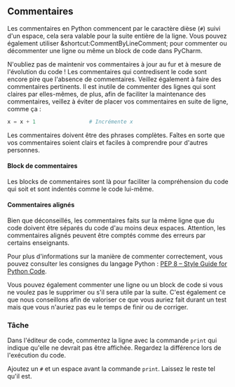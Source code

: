 ## Commentaires

Les commentaires en Python commencent par le caractère dièse (`#`) suivi d'un espace, 
cela sera valable pour la suite entière de la ligne. 
Vous pouvez également utiliser &shortcut:CommentByLineComment; 
pour commenter ou décommenter une ligne ou même un block de code dans PyCharm.


N'oubliez pas de maintenir vos commentaires à jour au fur et à mesure de l'évolution du code !
Les commentaires qui contredisent le code sont encore pire que l'absence de commentaires.
Veillez également à faire des commentaires pertinents. Il est inutile de commenter des lignes qui sont claires par elles-mêmes, 
de plus, afin de faciliter la maintenance des commentaires, 
veillez à éviter de placer vos commentaires en suite de ligne, comme ça :


```python
x = x + 1                 # Incrémente x
```

Les commentaires doivent être des phrases complètes. 
Faîtes en sorte que vos commentaires soient clairs et faciles à comprendre pour d'autres personnes.


#### Block de commentaires

Les blocks de commentaires sont là pour faciliter la compréhension du code qui soit et sont indentés comme le code lui-même.

#### Commentaires alignés
Bien que déconseillés, les commentaires faits sur la même ligne que du code doivent être séparés du code d'au moins deux espaces.
Attention, les commentaires alignés peuvent être comptés comme des erreurs par certains enseignants.


Pour plus d'informations sur la manière de commenter correctement, 
vous pouvez consulter les consignes du langage Python : <a href="https://www.python.org/dev/peps/pep-0008/#comments">PEP 8 – Style Guide for Python Code</a>. 
  
Vous pouvez également commenter une ligne ou un block de code si vous ne voulez pas le supprimer ou s'il sera utile par la suite. 
C'est également ce que nous conseillons afin de valoriser ce que vous auriez fait durant un test mais que vous n'auriez pas eu le temps de finir ou de corriger.

### Tâche
Dans l'éditeur de code, commentez la ligne avec la commande `print` qui indique qu'elle ne devrait pas être affichée.
Regardez la différence lors de l'exécution du code.

<div class="hint">
  Ajoutez un <code>#</code> et un espace avant la commande <code>print</code>. Laissez le reste tel qu'il est.
</div>
